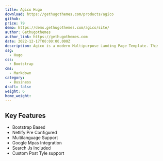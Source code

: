```yaml
---
title: Agico Hugo
download: https://gethugothemes.com/products/agico
github:
price: 79
demo: https://demo.gethugothemes.com/agico/site/
author: Gethugothemes
author_link: https://gethugothemes.com
date: 2022-12-17T00:00:00.000Z
description: Agico is a modern Multipurpose Landing Page Template. This premium Hugo theme is a Bootstrap framework-based landing page with neat and clean coding.
ssg:
  - Hugo
css:
  - Bootstrap
cms:
  - Markdown
category:
  - Business
draft: false
weight: 6
home_weight: 
---
```


## Key Features

- Bootstrap Based
- Netlify Pre Configured
- Multilanguage Support
- Google Mpas Integration
- Search Js Included
- Custom Post Tyle support
